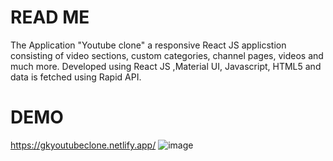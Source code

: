 # READ ME
The Application "Youtube clone" a responsive React JS applicstion consisting of video sections, custom categories, channel pages, videos and much more. Developed using React JS ,Material UI, Javascript, HTML5 and data is fetched using Rapid API.



# DEMO
https://gkyoutubeclone.netlify.app/
![image](https://user-images.githubusercontent.com/43034251/197332057-0019231e-5d68-476f-914d-ddf5fe00fc0b.png)
